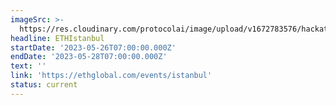 ```yaml
---
imageSrc: >-
  https://res.cloudinary.com/protocolai/image/upload/v1672783576/hackathons/ethistanbul_pi3uz8.png
headline: ETHIstanbul
startDate: '2023-05-26T07:00:00.000Z'
endDate: '2023-05-28T07:00:00.000Z'
text: ''
link: 'https://ethglobal.com/events/istanbul'
status: current
---
```


